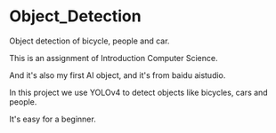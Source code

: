 # Object_Detection
Object detection of bicycle, people and car.

This is an assignment of Introduction Computer Science.

And it's also my first AI object, and it's from baidu aistudio.

In this project we use YOLOv4 to detect objects like bicycles, cars and people.

It's easy for a beginner.
